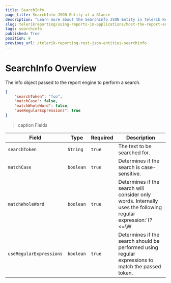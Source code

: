 ```yaml
---
title: SearchInfo
page_title: SearchInfo JSON Entity at a Glance
description: "Learn more about the SearchInfo JSON Entity in Telerik Reporting REST Service and the type and meaning of each field."
slug: telerikreporting/using-reports-in-applications/host-the-report-engine-remotely/telerik-reporting-rest-services/rest-api-reference/json-entities/searchinfo
tags: searchinfo
published: True
position: 9
previous_url: /telerik-reporting-rest-json-entities-searchinfo
---
```


<style>
table th:first-of-type {
	width: 20%;
}
table th:nth-of-type(2) {
	width: 10%;
}
table th:nth-of-type(3) {
	width: 10%;
}
table th:nth-of-type(4) {
	width: 60%;
}
</style>

# SearchInfo Overview

The info object passed to the report engine to perform a search.

````JSON
{
	"searchToken": "foo",
	"matchCase": false,
	"matchWholeWord": false,
	"useRegularExpressions": true
}
````

>caption Fields

| Field | Type | Required | Description |
| ------ | ------ | ------ | ------ |
|`searchToken`|`String`|`true`|The text to be searched for.|
|`matchCase`|`boolean`|`true`|Determines if the search is case-sensitive.|
|`matchWholeWord`|`boolean`|`true`|Determines if the search will consider only words. Internally uses the following regular expression:`(?<=\W|^)(token)(?=\W|$).`|
|`useRegularExpressions`|`boolean`|`true`|Determines if the search should be performed using regular expressions to match the passed token.|
